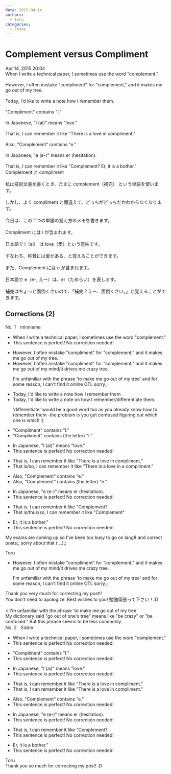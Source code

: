 ```yaml
---
date: 2015-04-14
authors:
  - toru
categories:
  - Essay
---
```


<h1 id="subject_show">Complement versus Compliment</h1>
<div class="date">Apr 14, 2015 20:04</div>
<div id="post"><div id="body_show_ori">
When I write a technical paper, I sometimes use the word "complement."<br/><br/>However, I often mistake "compliment" for "complement," and it makes me go out of my tree.<br/><br/>Today, I'd like to write a note how I remember them.<br/><br/>"Compliment" contains "I."<br/><br/>In Japanese, "I (ai)" means "love."<br/><br/>That is, I can remember it like "There is a love in compliment."<br/><br/>Also, "Complement" contains "e."<br/><br/>In Japanese, "e (e-)" means er (hesitation).<br/><br/>That is,  I can remember it like "Complement? Er, it is a bother."
</div></div>

<!-- more -->

<div id="post_ja"><div id="body_show_mo">
Complement と compliment<br/><br/>私は技術文書を書くとき、たまに complement（補完） という単語を使います。<br/><br/>しかし、よく compliment と間違えて、どっちがどっちだかわからなくなります。<br/><br/>今日は、この二つの単語の覚え方のメモを書きます。<br/><br/>Compliment には i が含まれます。<br/><br/>日本語で i（ai） は love（愛）という意味です。<br/><br/>すなわち、称賛には愛がある、と覚えることができます。<br/><br/>また、Complement には e が含まれます。<br/><br/>日本語で e（e-, えー）は、er（ためらい）を表します。<br/><br/>補完はちょっと面倒くさいので、「補完？えー、面倒くさい。」と覚えることができます。
</div></div>

## Corrections (2)
<div id="block"><div class="first_name"> No. 1　<span class="just_name">minnieme</span></div><div id="block2">
<ul class="correction_field">
<li class="incorrect">When I write a technical paper, I sometimes use the word "complement."</li>
<li class="corrected perfect">This sentence is perfect! No correction needed!</li>
</ul>
<ul class="correction_field">
<li class="incorrect">However, I often mistake "compliment" for "complement," and it makes me go out of my tree.</li>
<li class="corrected correct">
However, I often mistake "compliment" for "complement," and <span class="f_blue">it makes me go out of my mind/it drives me crazy</span> <span class="sline">tree</span>.
<p class="correction_comment">I'm unfamiliar with the phrase 'to make me go out of my tree'  and for some reason, I can't find it online OTL sorry;;</p>
</li>
</ul>
<ul class="correction_field">
<li class="incorrect">Today, I'd like to write a note how I remember them.</li>
<li class="corrected correct">
Today, I'd like to write a note <span class="f_blue">on </span>how I remember/<span class="f_blue">differentiate</span> them.
<p class="correction_comment">'differentiate' would be a good word too as you already know how to remember them -the problem is you get confused figuring out which one is which :)</p>
</li>
</ul>
<ul class="correction_field">
<li class="incorrect">"Compliment" contains "I."</li>
<li class="corrected correct">
"Compliment" contains <span class="f_blue">(the letter)</span> "I."
</li>
</ul>
<ul class="correction_field">
<li class="incorrect">In Japanese, "I (ai)" means "love."</li>
<li class="corrected perfect">This sentence is perfect! No correction needed!</li>
</ul>
<ul class="correction_field">
<li class="incorrect">That is, I can remember it like "There is a love in compliment."</li>
<li class="corrected correct">
That is/<span class="f_blue">so</span>, I can remember it like "There is <span class="sline">a</span> love in <span class="f_blue">a</span> compliment."
</li>
</ul>
<ul class="correction_field">
<li class="incorrect">Also, "Complement" contains "e."</li>
<li class="corrected correct">
Also, "Complement" contains <span class="f_blue">(the letter)</span> "e."
</li>
</ul>
<ul class="correction_field">
<li class="incorrect">In Japanese, "e (e-)" means er (hesitation).</li>
<li class="corrected perfect">This sentence is perfect! No correction needed!</li>
</ul>
<ul class="correction_field">
<li class="incorrect">That is,  I can remember it like "Complement?</li>
<li class="corrected correct">
That is/<span class="f_blue">thus/so</span>, I can remember it like "Complement"
</li>
</ul>
<ul class="correction_field">
<li class="incorrect">Er, it is a bother."</li>
<li class="corrected perfect">This sentence is perfect! No correction needed!</li>
</ul>
<p class="comment_small">
 My exams are coming up so I've been too busy to go on lang8 and correct posts;; sorry about that (._.);;
</p>

</div><div class="name"><span class="just_name">Toru</span><br><div class="quote_field"><ul class="correction_field">
<li class="corrected correct">
However, I often mistake "compliment" for "complement," and <span class="f_blue">it makes me go out of my mind/it drives me crazy</span> <span class="sline">tree</span>.
<p class="correction_comment">
I'm unfamiliar with the phrase 'to make me go out of my tree'  and for some reason, I can't find it online OTL sorry;;
</p>
</li>
</ul></div>
Thank you very much for correcting my post!!<br/>You don't need to apologize. Best wishes to you! 勉強頑張って下さい！:D<br/><br/>&gt; I'm unfamiliar with the phrase 'to make me go out of my tree' <br/>My dictionary said "go out of one's tree" means like "be crazy" or "be confused." But this phrase seems to be less commonly. 
</div>
</div>
<div id="block"><div class="first_name"> No. 2　<span class="just_name">Eddie</span></div><div id="block2">
<ul class="correction_field">
<li class="incorrect">When I write a technical paper, I sometimes use the word "complement."</li>
<li class="corrected perfect">This sentence is perfect! No correction needed!</li>
</ul>
<ul class="correction_field">
<li class="incorrect">"Compliment" contains "I."</li>
<li class="corrected perfect">This sentence is perfect! No correction needed!</li>
</ul>
<ul class="correction_field">
<li class="incorrect">In Japanese, "I (ai)" means "love."</li>
<li class="corrected perfect">This sentence is perfect! No correction needed!</li>
</ul>
<ul class="correction_field">
<li class="incorrect">That is, I can remember it like "There is a love in compliment."</li>
<li class="corrected correct">
That is, I can remember it like "There is a love in compliment."
</li>
</ul>
<ul class="correction_field">
<li class="incorrect">Also, "Complement" contains "e."</li>
<li class="corrected perfect">This sentence is perfect! No correction needed!</li>
</ul>
<ul class="correction_field">
<li class="incorrect">In Japanese, "e (e-)" means er (hesitation).</li>
<li class="corrected perfect">This sentence is perfect! No correction needed!</li>
</ul>
<ul class="correction_field">
<li class="incorrect">That is,  I can remember it like "Complement?</li>
<li class="corrected perfect">This sentence is perfect! No correction needed!</li>
</ul>
<ul class="correction_field">
<li class="incorrect">Er, it is a bother."</li>
<li class="corrected perfect">This sentence is perfect! No correction needed!</li>
</ul>
</div><div class="name"><span class="just_name">Toru</span><br>
Thank you so much for correcting my post! :D
</div>
</div>
